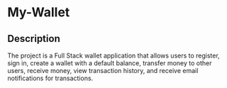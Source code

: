 
# My-Wallet

## Description

The project is a Full Stack wallet application that allows users to register, sign in, create a wallet with a default balance, transfer money to other users, receive money, view transaction history, and receive email notifications for transactions.



